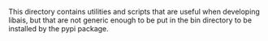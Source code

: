 This directory contains utilities and scripts that are useful when
developing libais, but that are not generic enough to be put in the
bin directory to be installed by the pypi package.

